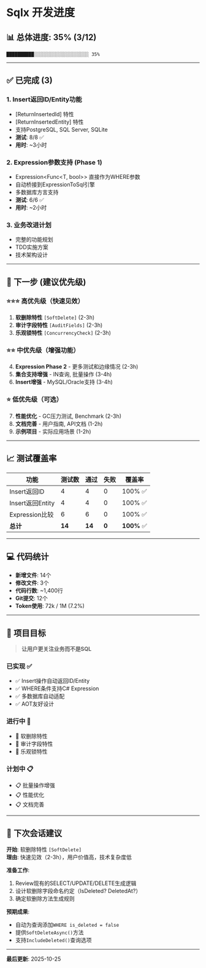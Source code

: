 # Sqlx 开发进度

## 📊 总体进度: 35% (3/12)

```
██████████░░░░░░░░░░░░░░░░░░░░ 35%
```

---

## ✅ 已完成 (3)

### 1. Insert返回ID/Entity功能
- [ReturnInsertedId] 特性
- [ReturnInsertedEntity] 特性  
- 支持PostgreSQL, SQL Server, SQLite
- **测试**: 8/8 ✅
- **用时**: ~3小时

### 2. Expression参数支持 (Phase 1)
- Expression<Func<T, bool>> 直接作为WHERE参数
- 自动桥接到ExpressionToSql引擎
- 多数据库方言支持
- **测试**: 6/6 ✅
- **用时**: ~2小时

### 3. 业务改进计划
- 完整的功能规划
- TDD实施方案
- 技术架构设计

---

## 🔄 下一步 (建议优先级)

### ⭐⭐⭐ 高优先级（快速见效）
1. **软删除特性** `[SoftDelete]` (2-3h)
2. **审计字段特性** `[AuditFields]` (2-3h)
3. **乐观锁特性** `[ConcurrencyCheck]` (2-3h)

### ⭐⭐ 中优先级（增强功能）
4. **Expression Phase 2** - 更多测试和边缘情况 (2-3h)
5. **集合支持增强** - IN查询, 批量操作 (3-4h)
6. **Insert增强** - MySQL/Oracle支持 (3-4h)

### ⭐ 低优先级（可选）
7. **性能优化** - GC压力测试, Benchmark (2-3h)
8. **文档完善** - 用户指南, API文档 (1-2h)
9. **示例项目** - 实际应用场景 (1-2h)

---

## 📈 测试覆盖率

| 功能 | 测试数 | 通过 | 失败 | 覆盖率 |
|------|--------|------|------|---------|
| Insert返回ID | 4 | 4 | 0 | 100% ✅ |
| Insert返回Entity | 4 | 4 | 0 | 100% ✅ |
| Expression比较 | 6 | 6 | 0 | 100% ✅ |
| **总计** | **14** | **14** | **0** | **100%** ✅ |

---

## 💻 代码统计

- **新增文件**: 14个
- **修改文件**: 3个  
- **代码行数**: ~1,400行
- **Git提交**: 12个
- **Token使用**: 72k / 1M (7.2%)

---

## 🎯 项目目标

> **让用户更关注业务而不是SQL**

### 已实现 ✅
- ✅ Insert操作自动返回ID/Entity
- ✅ WHERE条件支持C# Expression
- ✅ 多数据库自动适配
- ✅ AOT友好设计

### 进行中 🔄
- 🔄 软删除特性
- 🔄 审计字段特性
- 🔄 乐观锁特性

### 计划中 📋
- 📋 批量操作增强
- 📋 性能优化
- 📋 文档完善

---

## 🚀 下次会话建议

**开始**: 软删除特性 `[SoftDelete]`  
**理由**: 快速见效（2-3h），用户价值高，技术复杂度低

**准备工作**:
1. Review现有的SELECT/UPDATE/DELETE生成逻辑
2. 设计软删除字段命名约定（IsDeleted? DeletedAt?）
3. 确定软删除方法生成规则

**预期成果**:
- 自动为查询添加`WHERE is_deleted = false`
- 提供`SoftDeleteAsync()`方法
- 支持`IncludeDeleted()`查询选项

---

**最后更新**: 2025-10-25

